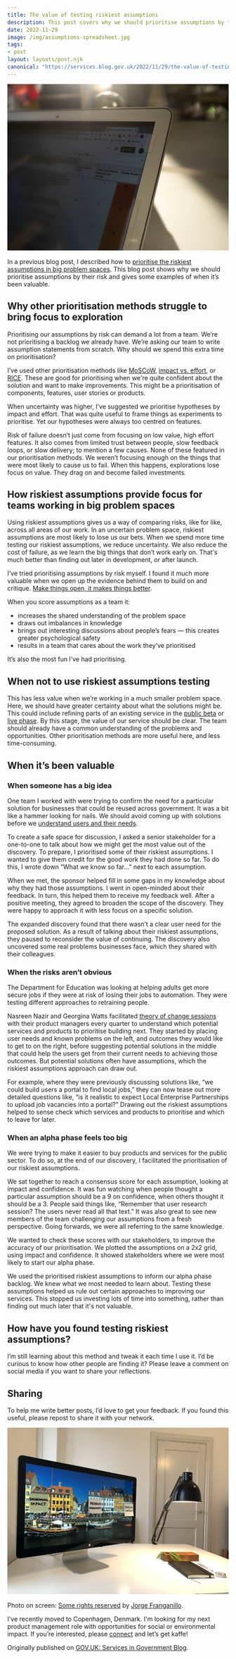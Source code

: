 ```yaml
---
title: The value of testing riskiest assumptions
description: This post covers why we should prioritise assumptions by their risk, when to do it, when not to do it and provides three examples of when it’s been valuable.
date: 2022-11-29
image: /img/assumptions-spreadsheet.jpg
tags:
- post
layout: layouts/post.njk
canonical: "https://services.blog.gov.uk/2022/11/29/the-value-of-testing-riskiest-assumptions/"
---
```


![A laptop screen on a sunny desk with an out of focus spreadsheet we used to capture everyone’s assumptions.](/img/assumptions-spreadsheet.jpg "Assumptions spreadsheet")

In a previous blog post, I described how to [prioritise the riskiest assumptions in big problem spaces](/posts/prioritise-riskiest-assumptions-in-big-problem-spaces/). This blog post shows why we should prioritise assumptions by their risk and gives some examples of when it’s been valuable.

## Why other prioritisation methods struggle to bring focus to exploration

Prioritising our assumptions by risk can demand a lot from a team. We’re not prioritising a backlog we already have. We’re asking our team to write assumption statements from scratch. Why should we spend this extra time on prioritisation?

I’ve used other prioritisation methods like [MoSCoW](https://www.productplan.com/glossary/moscow-prioritization/), [impact vs. effort](https://miro.com/templates/impact-effort-matrix/), or [RICE](https://www.productplan.com/glossary/rice-scoring-model/). These are good for prioritising when we're quite confident about the solution and want to make improvements. This might be a prioritisation of components, features, user stories or products.

When uncertainty was higher, I’ve suggested we prioritise hypotheses by impact and effort. That was quite useful to frame things as experiments to prioritise. Yet our hypotheses were always too centred on features.

Risk of failure doesn’t just come from focusing on low value, high effort features. It also comes from limited trust between people, slow feedback loops, or slow delivery; to mention a few causes. None of these featured in our prioritisation methods. We weren’t focusing enough on the things that were most likely to cause us to fail. When this happens, explorations lose focus on value. They drag on and become failed investments.

## How riskiest assumptions provide focus for teams working in big problem spaces

Using riskiest assumptions gives us a way of comparing risks, like for like, across all areas of our work. In an uncertain problem space, riskiest assumptions are most likely to lose us our bets. When we spend more time testing our riskiest assumptions, we reduce uncertainty. We also reduce the cost of failure, as we learn the big things that don’t work early on. That's much better than finding out later in development, or after launch.

I’ve tried prioritising assumptions by risk myself. I found it much more valuable when we open up the evidence behind them to build on and critique. [Make things open, it makes things better](https://www.gov.uk/guidance/government-design-principles#make-things-open-it-makes-things-better).

When you score assumptions as a team it:

- increases the shared understanding of the problem space
- draws out imbalances in knowledge
- brings out interesting discussions about people’s fears — this creates greater psychological safety
- results in a team that cares about the work they’ve prioritised

It’s also the most fun I’ve had prioritising.

## When not to use riskiest assumptions testing

This has less value when we’re working in a much smaller problem space. Here, we should have greater certainty about what the solutions might be. This could include refining parts of an existing service in the [public beta](https://www.gov.uk/service-manual/agile-delivery/how-the-beta-phase-works) or [live phase](https://www.gov.uk/service-manual/agile-delivery/how-the-live-phase-works). By this stage, the value of our service should be clear. The team should already have a common understanding of the problems and opportunities. Other prioritisation methods are more useful here, and less time-consuming.

## When it’s been valuable

### When someone has a big idea

One team I worked with were trying to confirm the need for a particular solution for businesses that could be reused across government. It was a bit like a hammer looking for nails. We should avoid coming up with solutions before we [understand users and their needs](https://www.gov.uk/service-manual/service-standard/point-1-understand-user-needs).

To create a safe space for discussion, I asked a senior stakeholder for a one-to-one to talk about how we might get the most value out of the discovery. To prepare, I prioritised some of their riskiest assumptions. I wanted to give them credit for the good work they had done so far. To do this, I wrote down “What we know so far…” next to each assumption.

When we met, the sponsor helped fill in some gaps in my knowledge about why they had those assumptions. I went in open-minded about their feedback. In turn, this helped them to receive my feedback well. After a positive meeting, they agreed to broaden the scope of the discovery. They were happy to approach it with less focus on a specific solution.

The expanded discovery found that there wasn’t a clear user need for the proposed solution. As a result of talking about their riskiest assumptions, they paused to reconsider the value of continuing. The discovery also uncovered some real problems businesses face, which they shared with their colleagues.

### When the risks aren’t obvious

The Department for Education was looking at helping adults get more secure jobs if they were at risk of losing their jobs to automation. They were testing different approaches to retraining people.

Nasreen Nazir and Georgina Watts facilitated [theory of change sessions](https://digitalpeople.blog.gov.uk/2019/10/10/product-managers-need-to-see-the-big-picture/) with their product managers every quarter to understand which potential services and products to prioritise building next. They started by placing user needs and known problems on the left, and outcomes they would like to get to on the right, before suggesting potential solutions in the middle that could help the users get from their current needs to achieving those outcomes. But potential solutions often have assumptions, which the riskiest assumptions approach can draw out.

For example, where they were previously discussing solutions like, “we could build users a portal to find local jobs,”  they can now tease out more detailed questions like, “is it realistic to expect Local Enterprise Partnerships to upload job vacancies into a portal?” Drawing out the riskiest assumptions helped to sense check which services and products to prioritise and which to leave for later.

### When an alpha phase feels too big

We were trying to make it easier to buy products and services for the public sector. To do so, at the end of our discovery, I facilitated the prioritisation of our riskiest assumptions.

We sat together to reach a consensus score for each assumption, looking at impact and confidence. It was fun watching when people thought a particular assumption should be a 9 on confidence, when others thought it should be a 3. People said things like, “Remember that user research session? The users never read all that text.” It was also great to see new members of the team challenging our assumptions from a fresh perspective. Going forwards, we were all referring to the same knowledge.

We wanted to check these scores with our stakeholders, to improve the accuracy of our prioritisation. We plotted the assumptions on a 2x2 grid, using impact and confidence. It showed stakeholders where we were most likely to start our alpha phase.

We used the prioritised riskiest assumptions to inform our alpha phase backlog. We knew what we most needed to learn about. Testing these assumptions helped us rule out certain approaches to improving our services. This stopped us investing lots of time into something, rather than finding out much later that it's not valuable.

## How have you found testing riskiest assumptions?

I’m still learning about this method and tweak it each time I use it. I’d be curious to know how other people are finding it? Please leave a comment on social media if you want to share your reflections.

## Sharing

To help me write better posts, I’d love to get your feedback. If you found this useful, please repost to share it with your network.

![Photo of Nyhavn, Copenhagen, with sticky notes on buildings reading, "environmental impact, product management and social impact"​](/img/copenhagen-interests.jpeg "Harry's interests in Copenhagen")

Photo on screen: [Some rights reserved](https://creativecommons.org/licenses/by/2.0/) by [Jorge Franganillo](https://www.flickr.com/photos/franganillo/).

I’ve recently moved to Copenhagen, Denmark. I'm looking for my next product management role with opportunities for social or environmental impact. If you’re interested, please [connect](https://www.linkedin.com/in/harryjvos/) and let’s get kaffe!

Originally published on [GOV.UK: Services in Government Blog](https://services.blog.gov.uk/2022/11/29/the-value-of-testing-riskiest-assumptions/).